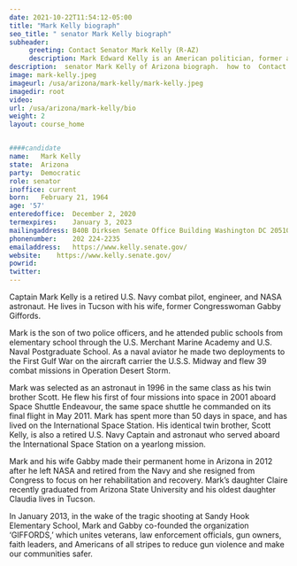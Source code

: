 ```yaml
---
date: 2021-10-22T11:54:12-05:00
title: "Mark Kelly biograph"
seo_title: " senator Mark Kelly biograph"
subheader:
     greeting: Contact Senator Mark Kelly (R-AZ)
     description: Mark Edward Kelly is an American politician, former astronaut and retired U.S. Navy captain serving as the junior United States senator from Arizona since 2020. A member of the Democratic Party, he won the 2020 special election, defeating incumbent Republican Martha McSally.
description:  senator Mark Kelly of Arizona biograph.  how to  Contact Senator Mark Kelly includes email address, phone number, and mailing address.
image: mark-kelly.jpeg
imageurl: /usa/arizona/mark-kelly/mark-kelly.jpeg
imagedir: root
video: 
url: /usa/arizona/mark-kelly/bio
weight: 2
layout: course_home


####candidate
name:	Mark Kelly
state:	Arizona
party:	Democratic
role: senator
inoffice: current
born:	February 21, 1964
age: '57'
enteredoffice:	December 2, 2020
termexpires:	January 3, 2023
mailingaddress: B40B Dirksen Senate Office Building Washington DC 20510
phonenumber:	202 224-2235
emailaddress:	https://www.kelly.senate.gov/
website:	https://www.kelly.senate.gov/
powrid:
twitter: 
---
```



Captain Mark Kelly is a retired U.S. Navy combat pilot, engineer, and NASA astronaut. He lives in Tucson with his wife, former Congresswoman Gabby Giffords.

Mark is the son of two police officers, and he attended public schools from elementary school through the U.S. Merchant Marine Academy and U.S. Naval Postgraduate School. As a naval aviator he made two deployments to the First Gulf War on the aircraft carrier the U.S.S. Midway and flew 39 combat missions in Operation Desert Storm.

Mark was selected as an astronaut in 1996 in the same class as his twin brother Scott. He flew his first of four missions into space in 2001 aboard Space Shuttle Endeavour, the same space shuttle he commanded on its final flight in May 2011. Mark has spent more than 50 days in space, and has lived on the International Space Station. His identical twin brother, Scott Kelly, is also a retired U.S. Navy Captain and astronaut who served aboard the International Space Station on a yearlong mission.

Mark and his wife Gabby made their permanent home in Arizona in 2012 after he left NASA and retired from the Navy and she resigned from Congress to focus on her rehabilitation and recovery. Mark’s daughter Claire recently graduated from Arizona State University and his oldest daughter Claudia lives in Tucson.

In January 2013, in the wake of the tragic shooting at Sandy Hook Elementary School, Mark and Gabby co-founded the organization ‘GIFFORDS,’ which unites veterans, law enforcement officials, gun owners, faith leaders, and Americans of all stripes to reduce gun violence and make our communities safer.